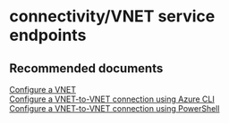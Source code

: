 <properties
	pageTitle="connectivity/VNET service endpoints"
	description="connectivity/VNET service endpoints"
	service="microsoft.sql"
	resource="servers"
	authors="emlisa"
	displayOrder=""
	selfHelpType="generic"
	supportTopicIds="32589555"
	productPesIds="13491"
	cloudEnvironments="public"
/>

# connectivity/VNET service endpoints

## **Recommended documents**

[Configure a VNET](https://docs.microsoft.com/en-us/azure/sql-database/sql-database-managed-instance-vnet-configuration/)<br>
[Configure a VNET-to-VNET connection using Azure CLI](https://docs.microsoft.com/en-us/azure/vpn-gateway/vpn-gateway-howto-vnet-vnet-cli/)<br>
[Configure a VNET-to-VNET connection using PowerShell](https://docs.microsoft.com/en-us/azure/vpn-gateway/vpn-gateway-vnet-vnet-rm-ps/)